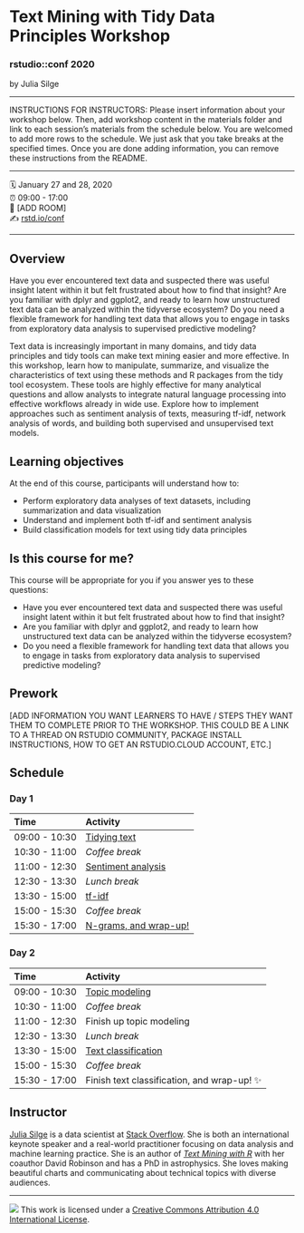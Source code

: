Text Mining with Tidy Data Principles Workshop
================

### rstudio::conf 2020

by Julia Silge

-----

INSTRUCTIONS FOR INSTRUCTORS: Please insert information about your
workshop below. Then, add workshop content in the materials folder and
link to each session’s materials from the schedule below. You are
welcomed to add more rows to the schedule. We just ask that you take
breaks at the specified times. Once you are done adding information, you
can remove these instructions from the README.

-----

:spiral_calendar: January 27 and 28, 2020  
:alarm_clock:     09:00 - 17:00  
:hotel:           \[ADD ROOM\]  
:writing_hand:    [rstd.io/conf](http://rstd.io/conf)

-----

## Overview

Have you ever encountered text data and suspected there was useful insight latent within it but felt frustrated about how to find that insight? Are you familiar with dplyr and ggplot2, and ready to learn how unstructured text data can be analyzed within the tidyverse ecosystem? Do you need a flexible framework for handling text data that allows you to engage in tasks from exploratory data analysis to supervised predictive modeling? 

Text data is increasingly important in many domains, and tidy data principles and tidy tools can make text mining easier and more effective. In this workshop, learn how to manipulate, summarize, and visualize the characteristics of text using these methods and R packages from the tidy tool ecosystem. These tools are highly effective for many analytical questions and allow analysts to integrate natural language processing into effective workflows already in wide use. Explore how to implement approaches such as sentiment analysis of texts, measuring tf-idf, network analysis of words, and building both supervised and unsupervised text models.

## Learning objectives

At the end of this course, participants will understand how to: 

- Perform exploratory data analyses of text datasets, including summarization and data visualization
- Understand and implement both tf-idf and sentiment analysis 
- Build classification models for text using tidy data principles

## Is this course for me?

This course will be appropriate for you if you answer yes to these questions:

- Have you ever encountered text data and suspected there was useful insight latent within it but felt frustrated about how to find that insight?
- Are you familiar with dplyr and ggplot2, and ready to learn how unstructured text data can be analyzed within the tidyverse ecosystem?
- Do you need a flexible framework for handling text data that allows you to engage in tasks from exploratory data analysis to supervised predictive modeling?

## Prework

\[ADD INFORMATION YOU WANT LEARNERS TO HAVE / STEPS THEY WANT THEM TO
COMPLETE PRIOR TO THE WORKSHOP. THIS COULD BE A LINK TO A THREAD ON
RSTUDIO COMMUNITY, PACKAGE INSTALL INSTRUCTIONS, HOW TO GET AN
RSTUDIO.CLOUD ACCOUNT, ETC.\]

## Schedule

### Day 1

| Time          | Activity         |
| :------------ | :--------------- |
| 09:00 - 10:30 | [Tidying text](https://rstudio-conf-2020.github.io/text-mining/materials/slides/intro.html)        |
| 10:30 - 11:00 | *Coffee break*   |
| 11:00 - 12:30 | [Sentiment analysis](https://rstudio-conf-2020.github.io/text-mining/materials/slides/intro.html#34)        |
| 12:30 - 13:30 | *Lunch break*    |
| 13:30 - 15:00 | [tf-idf](https://rstudio-conf-2020.github.io/text-mining/materials/slides/intro.html#45)        |
| 15:00 - 15:30 | *Coffee break*   |
| 15:30 - 17:00 | [N-grams, and wrap-up!](https://rstudio-conf-2020.github.io/text-mining/materials/slides/intro.html#56)      |

### Day 2

| Time          | Activity         |
| :------------ | :--------------- |
| 09:00 - 10:30 | [Topic modeling](https://rstudio-conf-2020.github.io/text-mining/materials/slides/modeling.html)         |
| 10:30 - 11:00 | *Coffee break*               |
| 11:00 - 12:30 | Finish up topic modeling        |
| 12:30 - 13:30 | *Lunch break*                |
| 13:30 - 15:00 | [Text classification](https://rstudio-conf-2020.github.io/text-mining/materials/slides/modeling.html#40)    |
| 15:00 - 15:30 | *Coffee break*               |
| 15:30 - 17:00 | Finish text classification, and wrap-up! ✨   |


## Instructor

[Julia Silge](https://juliasilge.com/) is a data scientist at [Stack Overflow](https://stackoverflow.com/users/5468471/julia-silge). She is both an international keynote speaker and a real-world practitioner focusing on data analysis and machine learning practice. She is an author of [*Text Mining with R*](https://www.tidytextmining.com/) with her coauthor David Robinson and has a PhD in astrophysics. She loves making beautiful charts and communicating about technical topics with diverse audiences.

-----

![](https://i.creativecommons.org/l/by/4.0/88x31.png) This work is
licensed under a [Creative Commons Attribution 4.0 International
License](https://creativecommons.org/licenses/by/4.0/).
